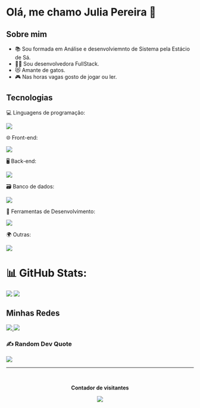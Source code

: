 <h1 style="display:flex; justify-content:space-between;">Olá, me chamo Julia Pereira 👋</h1>
  
## Sobre mim
- 📚 Sou formada em Análise e desenvolviemnto de Sistema pela Estácio de Sá.
- 👨‍💻 Sou desenvolvedora FullStack.
- 😻 Amante de gatos.
- 🎮 Nas horas vagas gosto de jogar ou ler.


## Tecnologias

  <p>
    <p>💻 Linguagens de programação:</p>
   <a href="https://skillicons.dev">
    <img src="https://skillicons.dev/icons?i=java,kotlin,python,js,typescript" />
  </a>
</p>

  <p>
    <p>🌐 Front-end:</p>
   <a href="https://skillicons.dev">
    <img src="https://skillicons.dev/icons?i=react,html,css,nextjs,styledcomponents,tailwind" />
  </a>
  </p>
    <p>
    <p>🖥️ Back-end:</p>
   <a href="https://skillicons.dev">
    <img src="https://skillicons.dev/icons?i=nestjs,django,spring,express,nodejs,prisma" />
  </a>
  </p>
      <p>
    <p>🗃️ Banco de dados:</p>
   <a href="https://skillicons.dev">
    <img src="https://skillicons.dev/icons?i=mysql,postgresql" />
  </a>
  </p>
      <p>
    <p>🧰 Ferramentas de Desenvolvimento:</p>
   <a href="https://skillicons.dev">
    <img src="https://skillicons.dev/icons?i=vscode,github,figma,maven" />
  </a>
  </p>
      <p>
    <p>🌍 Outras:</p>
   <a href="https://skillicons.dev">
    <img src="https://skillicons.dev/icons?i=docker" />
  </a>
  </p>




# 📊 GitHub Stats:
![](https://github-readme-stats-zeta-dun-92.vercel.app/api?username=Julia-Teixeira&show_icons=true&theme=radical&hide_border=false&include_all_commits=true&count_private=true&card_width=400) 
![](https://github-readme-stats-zeta-dun-92.vercel.app/api/top-langs/?username=Julia-Teixeira&theme=radical&hide_border=false&include_all_commits=true&count_private=true&card_width=400)


## Minhas Redes
  <a href="https://instagram.com/juliapereirat">
    <img src="https://skillicons.dev/icons?i=instagram" />
  </a>
  <a href="https://linkedin.com/in/julia-pereira-teixeira">
    <img src="https://skillicons.dev/icons?i=linkedin" />
  </a>


### ✍️ Random Dev Quote
![](https://quotes-github-readme.vercel.app/api?type=horizontal&theme=dark)

---
<div align="center">
 <br><p align="center"><b>Contador de visitantes</b></p>
 <p align="center"><img align="center" src="https://profile-counter.glitch.me/{Julia-Teixeira}/count.svg" /></p>
 <br>
</div>

 
